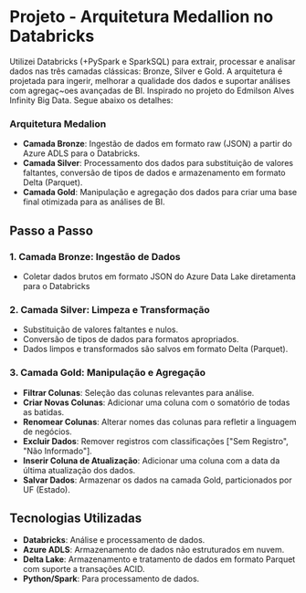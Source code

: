 # Projeto - Arquitetura Medallion no Databricks

Utilizei Databricks (+PySpark e SparkSQL) para extrair, processar e analisar dados nas três camadas clássicas: Bronze, Silver e Gold. A arquitetura é projetada para ingerir, melhorar a qualidade dos dados e suportar análises com agregaç~oes avançadas de BI. Inspirado no projeto do Edmilson Alves Infinity Big Data. Segue abaixo os detalhes:

### Arquitetura Medalion

- **Camada Bronze**: Ingestão de dados em formato raw (JSON) a partir do Azure ADLS para o Databricks.
- **Camada Silver**: Processamento dos dados para substituição de valores faltantes, conversão de tipos de dados e armazenamento em formato Delta (Parquet).
- **Camada Gold**: Manipulação e agregação dos dados para criar uma base final otimizada para as análises de BI.

## Passo a Passo

### 1. Camada Bronze: Ingestão de Dados
- Coletar dados brutos em formato JSON do Azure Data Lake diretamenta para o Databricks

### 2. Camada Silver: Limpeza e Transformação
  - Substituição de valores faltantes e nulos.
  - Conversão de tipos de dados para formatos apropriados.
  - Dados limpos e transformados são salvos em formato Delta (Parquet).

### 3. Camada Gold: Manipulação e Agregação
  - **Filtrar Colunas**: Seleção das colunas relevantes para análise.
  - **Criar Novas Colunas**: Adicionar uma coluna com o somatório de todas as batidas.
  - **Renomear Colunas**: Alterar nomes das colunas para refletir a linguagem de negócios.
  - **Excluir Dados**: Remover registros com classificações ["Sem Registro", "Não Informado"].
  - **Inserir Coluna de Atualização**: Adicionar uma coluna com a data da última atualização dos dados.
  - **Salvar Dados**: Armazenar os dados na camada Gold, particionados por UF (Estado).

## Tecnologias Utilizadas

- **Databricks**: Análise e processamento de dados.
- **Azure ADLS**: Armazenamento de dados não estruturados em nuvem.
- **Delta Lake**: Armazenamento e tratamento de dados em formato Parquet com suporte a transações ACID.
- **Python/Spark**: Para processamento de dados. 
